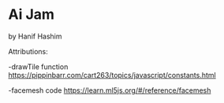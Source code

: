 # Ai Jam

by Hanif Hashim

Attributions: 

-drawTile function https://pippinbarr.com/cart263/topics/javascript/constants.html

-facemesh code https://learn.ml5js.org/#/reference/facemesh

